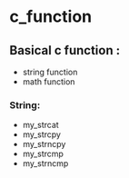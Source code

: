 # **c_function**

## Basical c function : 
- string function
- math function

### String:
- my_strcat
- my_strcpy
- my_strncpy
- my_strcmp
- my_strncmp
